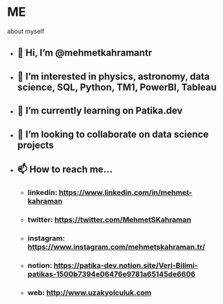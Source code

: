 # ME
about myself

- ## 👋 Hi, I’m @mehmetkahramantr
- ## 👀 I’m interested in physics, astronomy, data science, SQL, Python, TM1, PowerBI, Tableau
- ## 🌱 I’m currently learning on Patika.dev
- ## 💞️ I’m looking to collaborate on data science projects
- ## 📫 How to reach me...
   - ### linkedin: https://www.linkedin.com/in/mehmet-kahraman
   - ### twitter: https://twitter.com/MehmetSKahraman
   - ### instagram: https://www.instagram.com/mehmetskahraman.tr/
   - ### notion: https://patika-dev.notion.site/Veri-Bilimi-patikas-1500b7394e06476e9781a65145de6606
   - ### web: http://www.uzakyolculuk.com

<!---
mehmetkahraman/ME is a ✨ special ✨ repository because its `README.md` (this file) appears on your GitHub profile.
You can click the Preview link to take a look at your changes.
--->
